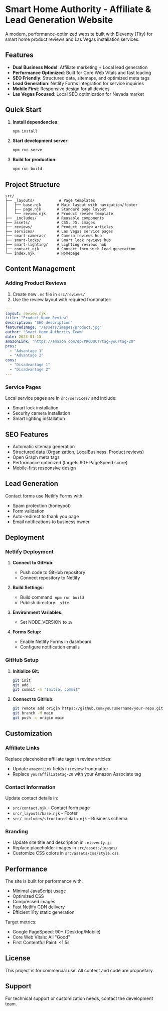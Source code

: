 # Smart Home Authority - Affiliate & Lead Generation Website

A modern, performance-optimized website built with Eleventy (11ty) for smart home product reviews and Las Vegas installation services.

## Features

- **Dual Business Model**: Affiliate marketing + Local lead generation
- **Performance Optimized**: Built for Core Web Vitals and fast loading
- **SEO Friendly**: Structured data, sitemaps, and optimized meta tags
- **Lead Generation**: Netlify Forms integration for service inquiries
- **Mobile First**: Responsive design for all devices
- **Las Vegas Focused**: Local SEO optimization for Nevada market

## Quick Start

1. **Install dependencies:**
   ```bash
   npm install
   ```

2. **Start development server:**
   ```bash
   npm run serve
   ```

3. **Build for production:**
   ```bash
   npm run build
   ```

## Project Structure

```
src/
├── _layouts/           # Page templates
│   ├── base.njk       # Main layout with navigation/footer
│   ├── page.njk       # Standard page layout
│   └── review.njk     # Product review template
├── _includes/         # Reusable components
├── assets/            # CSS, JS, images
├── reviews/           # Product review articles
├── services/          # Las Vegas service pages
├── smart-cameras/     # Camera reviews hub
├── smart-locks/       # Smart lock reviews hub
├── smart-lighting/    # Lighting reviews hub
├── contact.njk        # Contact form with lead generation
└── index.njk          # Homepage
```

## Content Management

### Adding Product Reviews

1. Create new `.md` file in `src/reviews/`
2. Use the review layout with required frontmatter:

```yaml
---
layout: review.njk
title: "Product Name Review"
description: "SEO description"
featuredImage: "/assets/images/product.jpg"
author: "Smart Home Authority Team"
date: 2025-01-15
amazonLink: "https://amazon.com/dp/PRODUCT?tag=yourtag-20"
pros:
  - "Advantage 1"
  - "Advantage 2"
cons:
  - "Disadvantage 1"
  - "Disadvantage 2"
---
```

### Service Pages

Local service pages are in `src/services/` and include:
- Smart lock installation
- Security camera installation  
- Smart lighting installation

## SEO Features

- Automatic sitemap generation
- Structured data (Organization, LocalBusiness, Product reviews)
- Open Graph meta tags
- Performance optimized (targets 90+ PageSpeed score)
- Mobile-first responsive design

## Lead Generation

Contact forms use Netlify Forms with:
- Spam protection (honeypot)
- Form validation
- Auto-redirect to thank you page
- Email notifications to business owner

## Deployment

### Netlify Deployment

1. **Connect to GitHub:**
   - Push code to GitHub repository
   - Connect repository to Netlify

2. **Build Settings:**
   - Build command: `npm run build`
   - Publish directory: `_site`

3. **Environment Variables:**
   - Set NODE_VERSION to `18`

4. **Forms Setup:**
   - Enable Netlify Forms in dashboard
   - Configure notification emails

### GitHub Setup

1. **Initialize Git:**
   ```bash
   git init
   git add .
   git commit -m "Initial commit"
   ```

2. **Connect to GitHub:**
   ```bash
   git remote add origin https://github.com/yourusername/your-repo.git
   git branch -M main
   git push -u origin main
   ```

## Customization

### Affiliate Links
Replace placeholder affiliate tags in review articles:
- Update `amazonLink` fields in review frontmatter
- Replace `youraffiliatetag-20` with your Amazon Associate tag

### Contact Information
Update contact details in:
- `src/contact.njk` - Contact form page
- `src/_layouts/base.njk` - Footer
- `src/_includes/structured-data.njk` - Business schema

### Branding
- Update site title and description in `.eleventy.js`
- Replace placeholder images in `src/assets/images/`
- Customize CSS colors in `src/assets/css/style.css`

## Performance

The site is built for performance with:
- Minimal JavaScript usage
- Optimized CSS
- Compressed images
- Fast Netlify CDN delivery
- Efficient 11ty static generation

Target metrics:
- Google PageSpeed: 90+ (Desktop/Mobile)
- Core Web Vitals: All "Good"
- First Contentful Paint: <1.5s

## License

This project is for commercial use. All content and code are proprietary.

## Support

For technical support or customization needs, contact the development team.